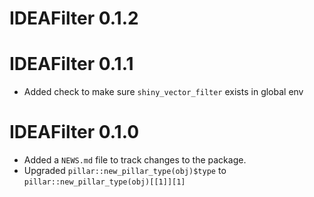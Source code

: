 # IDEAFilter 0.1.2

# IDEAFilter 0.1.1

* Added check to make sure `shiny_vector_filter` exists in global env

# IDEAFilter 0.1.0

* Added a `NEWS.md` file to track changes to the package.
* Upgraded `pillar::new_pillar_type(obj)$type` to `pillar::new_pillar_type(obj)[[1]][1]`
